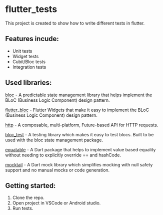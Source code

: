 # flutter_tests

This project is created to show how to write different tests in flutter.

## Features incude:
* Unit tests
* Widget tests
* Cubit/Bloc tests
* Integration tests

## Used libraries: 
[bloc](https://pub.dev/packages/bloc) - A predictable state management library that helps implement the BLoC (Business Logic Component) design pattern.

[flutter_bloc](https://pub.dev/packages/flutter_bloc) - Flutter Widgets that make it easy to implement the BLoC (Business Logic Component) design pattern.

[http](https://pub.dev/packages/http) - A composable, multi-platform, Future-based API for HTTP requests.

[bloc_test](https://pub.dev/packages/bloc_test) - A testing library which makes it easy to test blocs. Built to be used with the bloc state management package.

[equatable](https://pub.dev/packages/equatable) - A Dart package that helps to implement value based equality without needing to explicitly override == and hashCode.

[mocktail](https://pub.dev/packages/mocktail) - A Dart mock library which simplifies mocking with null safety support and no manual mocks or code generation.

## Getting started:
1. Clone the repo.
2. Open project in VSCode or Android studio.
3. Run tests.

